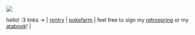 ![](https://media4.giphy.com/media/CqlfKQE93n5kq6SMIm/giphy.gif?cid=6c09b952yn3jll3krhlvakt84abmvv6a4r61a7qzpi5d6pos&ep=v1_internal_gif_by_id&rid=giphy.gif&ct=s)
                                                                                                    
hello! :3 links -> | [rentry](https://rentry.co/silverscomet) | [pokefarm](https://pokefarm.com/user/silverscomet) | feel free to sign my [retrospring](https://retrospring.net/@silverscomet) or my [atabook](https://silverr.atabook.org)! |
